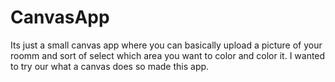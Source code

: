 # CanvasApp
Its just a small canvas app where you can basically upload a picture of your roomm and sort of select which area you want to color and color it. I wanted to try our what a canvas does so made this app.
